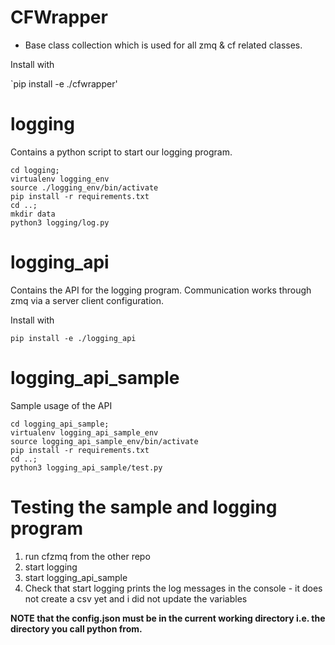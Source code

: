 # CFWrapper

- Base class collection which is used for all zmq & cf related classes.

Install with

`pip install -e ./cfwrapper'

# logging

Contains a python script to start our logging program.

```
cd logging;
virtualenv logging_env
source ./logging_env/bin/activate
pip install -r requirements.txt
cd ..;
mkdir data
python3 logging/log.py
```

# logging_api

Contains the API for the logging program. Communication works through zmq via a server client configuration.

Install with 

`pip install -e ./logging_api`

# logging_api_sample

Sample usage of the API

```
cd logging_api_sample;
virtualenv logging_api_sample_env
source logging_api_sample_env/bin/activate
pip install -r requirements.txt
cd ..;
python3 logging_api_sample/test.py
```

# Testing the sample and logging program

1. run cfzmq from the other repo
2. start logging
3. start logging_api_sample
4. Check that start logging prints the log messages in the console - it does not create a csv yet and i did not update the variables

**NOTE that the config.json must be in the current working directory i.e. the directory you call python from.**